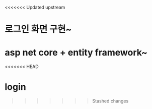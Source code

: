 <<<<<<< Updated upstream
# 로그인 화면 구현~
asp net core + entity framework~
=======
<<<<<<< HEAD
# login
>>>>>>> Stashed changes
